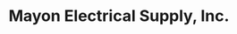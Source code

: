 ---
title: "Mayon Electrical Supply, Inc."
url: /manila/mayon-electrical-supply-inc/
shop: Elektrisch
---